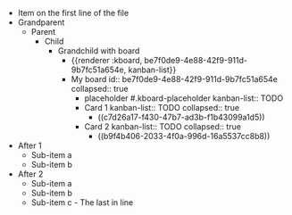 - Item on the first line of the file
- Grandparent
  - Parent
    - Child
      - Grandchild with board
        - {{renderer :kboard, be7f0de9-4e88-42f9-911d-9b7fc51a654e, kanban-list}}
        - My board
          id:: be7f0de9-4e88-42f9-911d-9b7fc51a654e
          collapsed:: true
          - placeholder #.kboard-placeholder
            kanban-list:: TODO
          - Card 1
            kanban-list:: TODO
            collapsed:: true
            - ((c7d26a17-f430-47b7-ad3b-f1b43099a1d5))
          - Card 2
            kanban-list:: TODO
            collapsed:: true
            - ((b9f4b406-2033-4f0a-996d-16a5537cc8b8))
- After 1
  - Sub-item a
  - Sub-item b
- After 2
  - Sub-item a
  - Sub-item b
  - Sub-item c - The last in line
